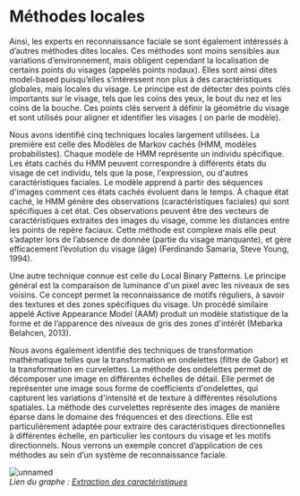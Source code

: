# Méthodes locales
Ainsi, les experts en reconnaissance faciale se sont également intéressés à d’autres méthodes dites locales. Ces méthodes sont moins sensibles aux variations d’environnement, mais obligent cependant la localisation de certains points du visages (appelés points nodaux). Elles sont ainsi dites model-based puisqu’elles s’intéressent non plus à des caractéristiques globales, mais locales du visage. Le principe est de détecter des points clés importants sur le visage,  tels que les coins des yeux, le bout du nez et les coins de la bouche.  Ces points clés servent à définir la géométrie du visage et sont  utilisés pour aligner et identifier les visages ( on parle de modèle).

Nous avons identifié cinq techniques locales largement utilisées.
La première est celle des Modèles de Markov cachés (HMM, modèles probabilistes). Chaque modèle de HMM représente un individu spécifique. Les états cachés du HMM peuvent correspondre à différents états du visage de cet individu, tels que la pose, l'expression, ou d'autres caractéristiques faciales. Le modèle apprend à partir des séquences d'images comment ces états cachés évoluent dans le temps. À chaque état caché, le HMM génère des observations (caractéristiques faciales) qui sont spécifiques à cet état. Ces observations peuvent être des vecteurs de caractéristiques extraites des images du visage, comme les distances entre les points de repère faciaux. Cette méthode est complexe mais elle peut s’adapter lors de l’absence de donnée (partie du visage manquante), et gère efficacement l’évolution du visage (âge) (Ferdinando Samaria, Steve Young, 1994).

Une autre technique connue est celle du Local Binary Patterns. Le principe général est la comparaison de luminance d'un pixel avec les niveaux de ses voisins. Ce concept permet la reconnaissance de motifs réguliers, à savoir des textures et des zones spécifiques du visage. Un procédé similaire appelé Active Appearance Model (AAM) produit un modèle statistique de la forme et de l’apparence des niveaux de gris des zones d'intérêt (Mebarka Belahcen, 2013).

Nous avons également identifié des techniques de transformation mathématique telles que la transformation en ondelettes (filtre de Gabor) et la transformation en curvelettes. 
La méthode des ondelettes permet de décomposer une image en différentes échelles de détail.  Elle permet de représenter une image sous forme de coefficients  d'ondelettes, qui capturent les variations d'intensité et de texture à  différentes résolutions spatiales.
La méthode des curvelettes représente des images de manière éparse dans le domaine des fréquences et des directions. Elle est particulièrement adaptée pour extraire des caractéristiques directionnelles à différentes échelle, en particulier les contours du visage et les motifs directionnels.
Nous verrons un exemple concret d’application de ces méthodes au sein d’un système de reconnaissance faciale.


![unnamed](https://github.com/julienpillis/Veille_techno_RF/assets/73343827/e75bf8b0-2bf1-4cba-9f05-87e6019d2724)
<br><i>Lien du graphe : <a href="https://go.stemic.app/maps/1bf0a933-a027-426c-95fa-daad89119f85">Extraction des caractéristiques</a> </i>
